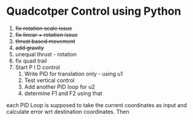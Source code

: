 # Quadcotper Control using Python

1. ~~fix rotation scale issue~~
2. ~~fix linear + rotation issue~~
3. ~~thrust based movement~~
4. ~~add gravity~~
5. unequal thrust - rotation
6. fix quad trail
7. Start P I D control
    1. Write PID for translation only - using u1
    2. Test vertical control
    3. Add another PID loop for u2
    4. determine F1 and F2 using that

each PID Loop is supposed to take the current coordinates as input and calculate error wrt destination coordinates. Then 